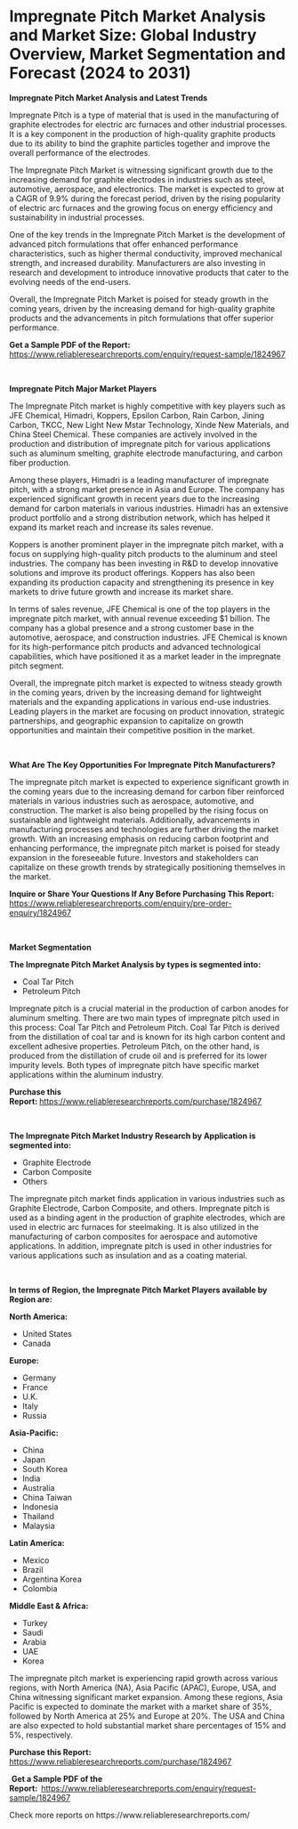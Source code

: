 <p><h1>Impregnate Pitch Market Analysis and Market Size: Global Industry Overview, Market Segmentation and Forecast (2024 to 2031)</h1></p><p><strong>Impregnate Pitch Market Analysis and Latest Trends</strong></p>
<p><p>Impregnate Pitch is a type of material that is used in the manufacturing of graphite electrodes for electric arc furnaces and other industrial processes. It is a key component in the production of high-quality graphite products due to its ability to bind the graphite particles together and improve the overall performance of the electrodes.</p><p>The Impregnate Pitch Market is witnessing significant growth due to the increasing demand for graphite electrodes in industries such as steel, automotive, aerospace, and electronics. The market is expected to grow at a CAGR of 9.9% during the forecast period, driven by the rising popularity of electric arc furnaces and the growing focus on energy efficiency and sustainability in industrial processes.</p><p>One of the key trends in the Impregnate Pitch Market is the development of advanced pitch formulations that offer enhanced performance characteristics, such as higher thermal conductivity, improved mechanical strength, and increased durability. Manufacturers are also investing in research and development to introduce innovative products that cater to the evolving needs of the end-users.</p><p>Overall, the Impregnate Pitch Market is poised for steady growth in the coming years, driven by the increasing demand for high-quality graphite products and the advancements in pitch formulations that offer superior performance.</p></p>
<p><strong>Get a Sample PDF of the Report:&nbsp;</strong> <a href="https://www.reliableresearchreports.com/enquiry/request-sample/1824967">https://www.reliableresearchreports.com/enquiry/request-sample/1824967</a></p>
<p>&nbsp;</p>
<p><strong>Impregnate Pitch Major Market Players</strong></p>
<p><p>The Impregnate Pitch market is highly competitive with key players such as JFE Chemical, Himadri, Koppers, Epsilon Carbon, Rain Carbon, Jining Carbon, TKCC, New Light New Mstar Technology, Xinde New Materials, and China Steel Chemical. These companies are actively involved in the production and distribution of impregnate pitch for various applications such as aluminum smelting, graphite electrode manufacturing, and carbon fiber production.</p><p>Among these players, Himadri is a leading manufacturer of impregnate pitch, with a strong market presence in Asia and Europe. The company has experienced significant growth in recent years due to the increasing demand for carbon materials in various industries. Himadri has an extensive product portfolio and a strong distribution network, which has helped it expand its market reach and increase its sales revenue.</p><p>Koppers is another prominent player in the impregnate pitch market, with a focus on supplying high-quality pitch products to the aluminum and steel industries. The company has been investing in R&D to develop innovative solutions and improve its product offerings. Koppers has also been expanding its production capacity and strengthening its presence in key markets to drive future growth and increase its market share.</p><p>In terms of sales revenue, JFE Chemical is one of the top players in the impregnate pitch market, with annual revenue exceeding $1 billion. The company has a global presence and a strong customer base in the automotive, aerospace, and construction industries. JFE Chemical is known for its high-performance pitch products and advanced technological capabilities, which have positioned it as a market leader in the impregnate pitch segment.</p><p>Overall, the impregnate pitch market is expected to witness steady growth in the coming years, driven by the increasing demand for lightweight materials and the expanding applications in various end-use industries. Leading players in the market are focusing on product innovation, strategic partnerships, and geographic expansion to capitalize on growth opportunities and maintain their competitive position in the market.</p></p>
<p>&nbsp;</p>
<p><strong>What Are The Key Opportunities For Impregnate Pitch Manufacturers?</strong></p>
<p><p>The impregnate pitch market is expected to experience significant growth in the coming years due to the increasing demand for carbon fiber reinforced materials in various industries such as aerospace, automotive, and construction. The market is also being propelled by the rising focus on sustainable and lightweight materials. Additionally, advancements in manufacturing processes and technologies are further driving the market growth. With an increasing emphasis on reducing carbon footprint and enhancing performance, the impregnate pitch market is poised for steady expansion in the foreseeable future. Investors and stakeholders can capitalize on these growth trends by strategically positioning themselves in the market.</p></p>
<p><strong>Inquire or Share Your Questions If Any Before Purchasing This Report:</strong> <a href="https://www.reliableresearchreports.com/enquiry/pre-order-enquiry/1824967">https://www.reliableresearchreports.com/enquiry/pre-order-enquiry/1824967</a></p>
<p>&nbsp;</p>
<p><strong>Market Segmentation</strong></p>
<p><strong>The Impregnate Pitch Market Analysis by types is segmented into:</strong></p>
<p><ul><li>Coal Tar Pitch</li><li>Petroleum Pitch</li></ul></p>
<p><p>Impregnate pitch is a crucial material in the production of carbon anodes for aluminum smelting. There are two main types of impregnate pitch used in this process: Coal Tar Pitch and Petroleum Pitch. Coal Tar Pitch is derived from the distillation of coal tar and is known for its high carbon content and excellent adhesive properties. Petroleum Pitch, on the other hand, is produced from the distillation of crude oil and is preferred for its lower impurity levels. Both types of impregnate pitch have specific market applications within the aluminum industry.</p></p>
<p><strong>Purchase this Report:&nbsp;</strong><a href="https://www.reliableresearchreports.com/purchase/1824967">https://www.reliableresearchreports.com/purchase/1824967</a></p>
<p>&nbsp;</p>
<p><strong>The Impregnate Pitch Market Industry Research by Application is segmented into:</strong></p>
<p><ul><li>Graphite Electrode</li><li>Carbon Composite</li><li>Others</li></ul></p>
<p><p>The impregnate pitch market finds application in various industries such as Graphite Electrode, Carbon Composite, and others. Impregnate pitch is used as a binding agent in the production of graphite electrodes, which are used in electric arc furnaces for steelmaking. It is also utilized in the manufacturing of carbon composites for aerospace and automotive applications. In addition, impregnate pitch is used in other industries for various applications such as insulation and as a coating material.</p></p>
<p>&nbsp;</p>
<p><strong>In terms of Region, the Impregnate Pitch Market Players available by Region are:</strong></p>
<p>
    <p> <strong> North America: </strong>
        <ul>
            <li>United States</li>
            <li>Canada</li>
        </ul>
        </p> 
    <p> <strong> Europe: </strong>
        <ul>
            <li>Germany</li>
            <li>France</li>
            <li>U.K.</li>
            <li>Italy</li>
            <li>Russia</li>
        </ul>
        </p> 
    <p> <strong> Asia-Pacific: </strong>
        <ul>
            <li>China</li>
            <li>Japan</li>
            <li>South Korea</li>
            <li>India</li>
            <li>Australia</li>
            <li>China Taiwan</li>
            <li>Indonesia</li>
            <li>Thailand</li>
            <li>Malaysia</li>
        </ul>
        </p> 
    <p> <strong> Latin America: </strong>
        <ul>
            <li>Mexico</li>
            <li>Brazil</li>
            <li>Argentina Korea</li>
            <li>Colombia</li>
        </ul>
        </p> 
    <p> <strong> Middle East & Africa: </strong>
        <ul>
            <li>Turkey</li>
            <li>Saudi</li>
            <li>Arabia</li>
            <li>UAE</li>
            <li>Korea</li>
        </ul>
    </p>
    </p>
<p><p>The impregnate pitch market is experiencing rapid growth across various regions, with North America (NA), Asia Pacific (APAC), Europe, USA, and China witnessing significant market expansion. Among these regions, Asia Pacific is expected to dominate the market with a market share of 35%, followed by North America at 25% and Europe at 20%. The USA and China are also expected to hold substantial market share percentages of 15% and 5%, respectively.</p></p>
<p><strong>Purchase this Report: </strong><a href="https://www.reliableresearchreports.com/purchase/1824967">https://www.reliableresearchreports.com/purchase/1824967</a></p>
<p>&nbsp;<strong>Get a Sample PDF of the Report:&nbsp;&nbsp;</strong><a href="https://www.reliableresearchreports.com/enquiry/request-sample/1824967">https://www.reliableresearchreports.com/enquiry/request-sample/1824967</a></p>
<p><strong></strong></p>
<p>Check more reports on https://www.reliableresearchreports.com/</p>